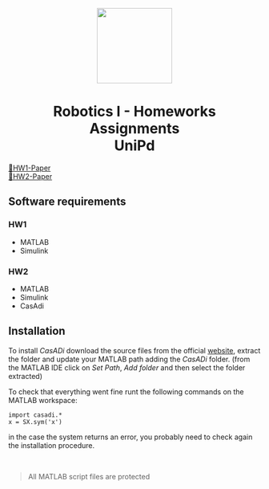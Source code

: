 <p align="center">
  <img src="https://github.com/MarcoMustacchi/MarcoMustacchi.github.io/blob/main/assets/img/icons/UniPD_logo.svg" width="150">
</p>

<h1 align="center">Robotics I - Homeworks Assignments <br> UniPd</h1>

<a href="https://github.com/MarcoMustacchi/Robotics1HW/raw/master/HW1/Marco_Mustacchi_Robotics_I_HW1.pdf">📄HW1-Paper</a>
<br>
<a href="https://github.com/MarcoMustacchi/Robotics1HW/raw/master/HW2/Marco_Mustacchi_Robotics_I_HW2.pdf">📄HW2-Paper</a>

## Software requirements
### HW1
* MATLAB
* Simulink

### HW2
* MATLAB
* Simulink
* CasAdi

## Installation
To install *CasADi* download the source files from the official <a href="https://web.casadi.org/get/">website</a>, extract the folder and update your MATLAB path adding the *CasADi* folder. (from the MATLAB IDE click on *Set Path*, *Add folder* and then select the folder extracted)

To check that everything went fine runt the following commands on the MATLAB workspace:
```
import casadi.*
x = SX.sym('x')
```
in the case the system returns an error, you probably need to check again the installation procedure.

<br>

> All MATLAB script files are protected 
